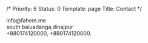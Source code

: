 /*
Priority: 6
Status: 0
Template: page
Title: Contact
*/
<p>
  info@fahem.me<br>
  south baluadanga,dinajpur<br>
  +880174120000, +880174120000.
</p>
